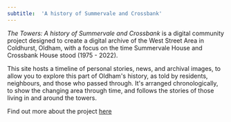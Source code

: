 ```yaml
---
subtitle:  'A history of Summervale and Crossbank'
---
```


*The Towers: A history of Summervale and Crossbank* is a digital community project designed to create a digital archive of the West Street Area in Coldhurst, Oldham, with a focus on the time Summervale House and Crossbank House stood (1975 - 2022). 

This site hosts a timeline of personal stories, news, and archival images, to allow you to explore this part of Oldham's history, as told by residents, neighbours, and those who passed through. It's arranged chronologically, to show the changing area through time, and follows the stories of those living in and around the towers. 

Find out more about the project [here](/about)
